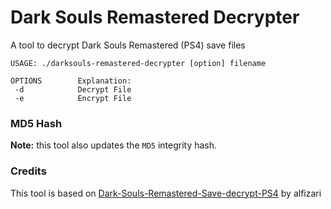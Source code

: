 # Dark Souls Remastered Decrypter

A tool to decrypt Dark Souls Remastered (PS4) save files

```
USAGE: ./darksouls-remastered-decrypter [option] filename

OPTIONS        Explanation:
 -d            Decrypt File
 -e            Encrypt File
```

### MD5 Hash

**Note:** this tool also updates the `MD5` integrity hash.

### Credits

This tool is based on [Dark-Souls-Remastered-Save-decrypt-PS4](https://github.com/alfizari/Dark-Souls-Remastered-Save-decrypt-PS4) by alfizari
